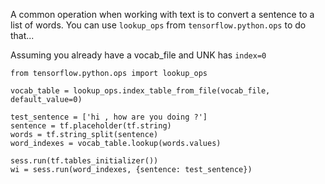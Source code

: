 A common operation when working with text is to convert a sentence to a list of words. You can use `lookup_ops` from `tensorflow.python.ops` to do that...

Assuming you already have a vocab_file and UNK has `index=0`
```
from tensorflow.python.ops import lookup_ops

vocab_table = lookup_ops.index_table_from_file(vocab_file, default_value=0)

test_sentence = ['hi , how are you doing ?']
sentence = tf.placeholder(tf.string)
words = tf.string_split(sentence)
word_indexes = vocab_table.lookup(words.values)

sess.run(tf.tables_initializer())
wi = sess.run(word_indexes, {sentence: test_sentence})
```
